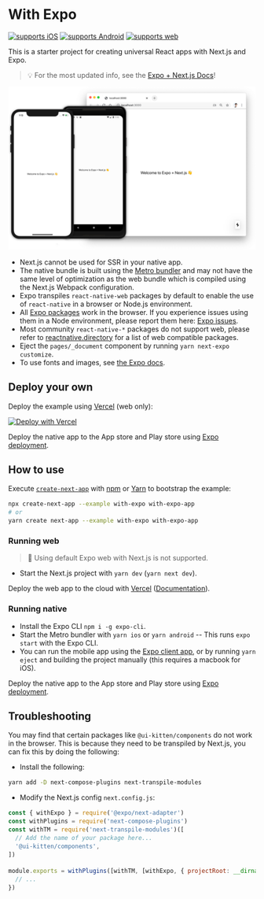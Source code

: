 # With Expo

[![supports iOS](https://img.shields.io/badge/iOS-4630EB.svg?style=flat-square&logo=APPLE&labelColor=999999&logoColor=fff)](https://itunes.apple.com/app/apple-store/id982107779)
[![supports Android](https://img.shields.io/badge/Android-4630EB.svg?style=flat-square&logo=ANDROID&labelColor=A4C639&logoColor=fff)](https://play.google.com/store/apps/details?id=host.exp.exponent&referrer=www)
[![supports web](https://img.shields.io/badge/web-4630EB.svg?style=flat-square&logo=GOOGLE-CHROME&labelColor=4285F4&logoColor=fff)](https://docs.expo.io/workflow/web/)

This is a starter project for creating universal React apps with Next.js and Expo.

> 💡 For the most updated info, see the [Expo + Next.js Docs](https://docs.expo.io/guides/using-nextjs/)!

![iOS, Android, and web running with Expo and Next.js](./public/demo.png)

- Next.js cannot be used for SSR in your native app.
- The native bundle is built using the [Metro bundler](https://facebook.github.io/metro/) and may not have the same level of optimization as the web bundle which is compiled using the Next.js Webpack configuration.
- Expo transpiles `react-native-web` packages by default to enable the use of `react-native` in a browser or Node.js environment.
- All [Expo packages](https://docs.expo.io/versions/latest/) work in the browser. If you experience issues using them in a Node environment, please report them here: [Expo issues](https://github.com/expo/expo/issues).
- Most community `react-native-*` packages do not support web, please refer to [reactnative.directory](https://reactnative.directory/?web=true) for a list of web compatible packages.
- Eject the `pages/_document` component by running `yarn next-expo customize`.
- To use fonts and images, see [the Expo docs](https://docs.expo.io/guides/using-nextjs/#image-support).

## Deploy your own

Deploy the example using [Vercel](https://vercel.com) (web only):

[![Deploy with Vercel](https://vercel.com/button)](https://vercel.com/new/git/external?repository-url=https://github.com/vercel/next.js/tree/canary/examples/with-expo&project-name=with-expo&repository-name=with-expo)

Deploy the native app to the App store and Play store using [Expo deployment](https://docs.expo.io/distribution/app-stores/).

## How to use

Execute [`create-next-app`](https://github.com/vercel/next.js/tree/canary/packages/create-next-app) with [npm](https://docs.npmjs.com/cli/init) or [Yarn](https://yarnpkg.com/lang/en/docs/cli/create/) to bootstrap the example:

```bash
npx create-next-app --example with-expo with-expo-app
# or
yarn create next-app --example with-expo with-expo-app
```

### Running web

> 🚨 Using default Expo web with Next.js is not supported.

- Start the Next.js project with `yarn dev` (`yarn next dev`).

Deploy the web app to the cloud with [Vercel](https://vercel.com/new?utm_source=github&utm_medium=readme&utm_campaign=next-example) ([Documentation](https://nextjs.org/docs/deployment)).

### Running native

- Install the Expo CLI `npm i -g expo-cli`.
- Start the Metro bundler with `yarn ios` or `yarn android` -- This runs `expo start` with the Expo CLI.
- You can run the mobile app using the [Expo client app](https://expo.io/tools), or by running `yarn eject` and building the project manually (this requires a macbook for iOS).

Deploy the native app to the App store and Play store using [Expo deployment](https://docs.expo.io/distribution/app-stores/).

## Troubleshooting

You may find that certain packages like `@ui-kitten/components` do not work in the browser. This is because they need to be transpiled by Next.js, you can fix this by doing the following:

- Install the following:

```sh
yarn add -D next-compose-plugins next-transpile-modules
```

- Modify the Next.js config `next.config.js`:

```js
const { withExpo } = require('@expo/next-adapter')
const withPlugins = require('next-compose-plugins')
const withTM = require('next-transpile-modules')([
  // Add the name of your package here...
  '@ui-kitten/components',
])

module.exports = withPlugins([withTM, [withExpo, { projectRoot: __dirname }]], {
  // ...
})
```

